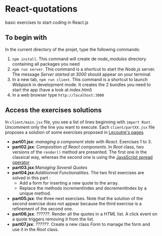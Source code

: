 # React-quotations
basic exercises to start coding in React.js
## To begin with
In the current directory of the projet, type the following commands:
1. `npm install`. This command will create de *node_modules* directory containing all packages you need
1. `npm run server`. This command is a shortcut to start the *Node.js* server. The message *Server started at 3000* should appear on your terminal
1. In a new tab, `npm run client`. This command is a shortcut to launch *Webpack* in development mode. It creates the 2 bundles you need to start the app (have a look at *index.html*)
1. In a web browser type `http://localhost:3000`
## Access the exercises solutions
In `client/main.jsx` file, you see a list of lines beginning with `import Root`. Uncomment only the line you want to execute.
Each `client/partXX.jsx` file proposes a solution of some exercises proposed in [Lecoutre's pages](http://www.cril.univ-artois.fr/~lecoutre/#/courses)
- **part01.jsx**: *managing a component state with React*. Exercises 1 to 3.
- **part02.jsx**: *Composition of React components*. In *Root* class, two versions of the `render()` method are presented. The first one in the classical way, whereas the second one is using the [JavaScript spread operator](https://developer.mozilla.org/en-US/docs/Web/JavaScript/Reference/Operators/Spread_syntax)
- **part03.jsx**:*Managing Several Quotes*
- **part04.jsx**:*Additionnal Functionalities*. The two first exercises are solved in this part : 
  - Add a form for inserting a new quote to the array.
  - Replace the methods incrementIndex and decrementIndex by a unique method.
- **part05.jsx**: the three next exercises. Note that the solution of the second exercise does not appear because the third exercise is a refinement of the second one.
- **part06.jsx**: *??????*. Render all the quotes in a *HTML* list. A click event on a quote triggers removing it from the list.
- **part07.jsx**: *??????*. Create a new class *Form* to manage the form and use it in the *Root* class. 
